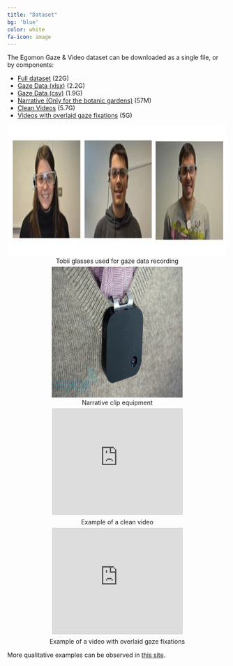 ```yaml
---
title: "Dataset"
bg: 'blue'
color: white
fa-icon: image
---
```


The Egomon Gaze & Video dataset can be downloaded as a single file, or by components:

* [Full dataset](https://imatge.upc.edu/web/sites/default/files/projects/saliency/public/2016-egomon/egomon.tar.gz) (22G)
* [Gaze Data (xlsx)](https://imatge.upc.edu/web/sites/default/files/projects/saliency/public/2016-egomon/gaze.tar.gz) (2.2G)
* [Gaze Data (csv)](https://imatge.upc.edu/web/sites/default/files/projects/saliency/public/2016-egomon/gaze_csv.tar.gz) (1.9G)
* [Narrative (Only for the botanic gardens)](https://imatge.upc.edu/web/sites/default/files/projects/saliency/public/2016-egomon/narrative.tar.gz) (57M)
* [Clean Videos](https://imatge.upc.edu/web/sites/default/files/projects/saliency/public/2016-egomon/video_clean.tar.gz) (5.7G)
* [Videos with overlaid gaze fixations](https://imatge.upc.edu/web/sites/default/files/projects/saliency/public/2016-egomon/video_gaze.tar.gz) (5G)

<center>
<div style="display:table-cell; vertical-align:middle; text-align:center">
    <img src="./assets/examples/wearers_of_the_glasses.jpg" width="600" height="300">
    <div style="margin-bottom:5px"> Tobii glasses used for gaze data recording </div>
</div>
</center>

<center>
<div style="display:table-cell; vertical-align:middle; text-align:center">
    <img src="./assets/examples/narrative_clip_example.jpeg" width="300" height="300">
<div style="margin-bottom:5px"> Narrative clip equipment </div>
</div>
</center>


<center>
<iframe src="https://media.giphy.com/media/Y0uO5Y9cNm7pnjEci0/giphy.gif"  width="297" height="242" frameborder="0" marginwidth="0" marginheight="0" scrolling="no" style="border:1px solid #CCC; border-width:1px; margin-bottom:5px; max-width: 100%;" allowfullscreen> </iframe>
<div style="margin-bottom:5px"> Example of a clean video </div>
</center>

<center>
<iframe src="https://media.giphy.com/media/1NXDJ7GYD6V5sJCipx/giphy.gif"  width="297" height="242" frameborder="0" marginwidth="0" marginheight="0" scrolling="no" style="border:1px solid #CCC; border-width:1px; margin-bottom:5px; max-width: 100%;" allowfullscreen> </iframe>
<div style="margin-bottom:5px"> Example of a video with overlaid gaze fixations </div>
</center>

More qualitative examples can be observed in [this site](http://imatge-upc.github.io/egocentric-2016-saliency/).


